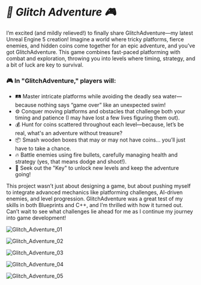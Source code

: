 # ***🚀 Glitch Adventure 🎮***

I’m excited (and mildly relieved!) to finally share GlitchAdventure—my latest Unreal Engine 5 creation! Imagine a world where tricky platforms, fierce enemies, and hidden coins come together for an epic adventure, and you’ve got GlitchAdventure. This game combines fast-paced platforming with combat and exploration, throwing you into levels where timing, strategy, and a bit of luck are key to survival.

### **🎮 In "GlitchAdventure," players will:**
- 🛤️ Master intricate platforms while avoiding the deadly sea water—because nothing says “game over” like an unexpected swim!
- ⚙️ Conquer moving platforms and obstacles that challenge both your timing and patience (I may have lost a few lives figuring them out).
- 💰 Hunt for coins scattered throughout each level—because, let’s be real, what's an adventure without treasure?
- 📦 Smash wooden boxes that may or may not have coins... you’ll just have to take a chance.
- 🔥 Battle enemies using fire bullets, carefully managing health and strategy (yes, that means dodge and shoot!).
- 🔑 Seek out the "Key" to unlock new levels and keep the adventure going!

This project wasn’t just about designing a game, but about pushing myself to integrate advanced mechanics like platforming challenges, AI-driven enemies, and level progression. GlitchAdventure was a great test of my skills in both Blueprints and C++, and I’m thrilled with how it turned out. Can’t wait to see what challenges lie ahead for me as I continue my journey into game development!

![Glitch_Adventure_01](https://github.com/user-attachments/assets/512fbde5-a17b-4b03-9e5b-2b9d1be47cd9)

![Glitch_Adventure_02](https://github.com/user-attachments/assets/593a69b5-6b74-49ec-a26f-6d73e3c1fc39)

![Glitch_Adventure_03](https://github.com/user-attachments/assets/22ad6af2-9a65-4ef3-b11f-8522a23a9712)

![Glitch_Adventure_04](https://github.com/user-attachments/assets/5c9d4622-89aa-4edd-87c7-5429282c210f)

![Glitch_Adventure_05](https://github.com/user-attachments/assets/b678c1a4-cc21-44e1-bd0d-62e4f5b50e55)
